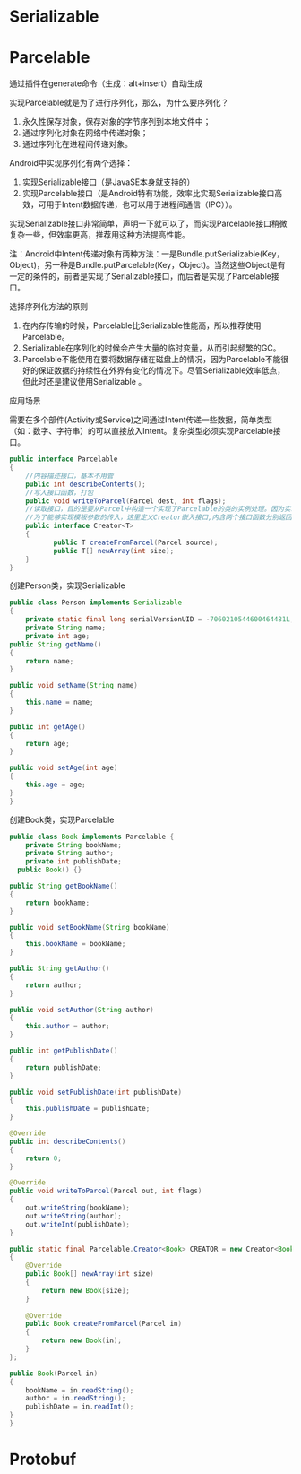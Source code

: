 # Serializable

# Parcelable

通过插件在generate命令（生成：alt+insert）自动生成

实现Parcelable就是为了进行序列化，那么，为什么要序列化？

1. 永久性保存对象，保存对象的字节序列到本地文件中；
2. 通过序列化对象在网络中传递对象；
3. 通过序列化在进程间传递对象。

Android中实现序列化有两个选择：

1. 实现Serializable接口（是JavaSE本身就支持的）
2. 实现Parcelable接口（是Android特有功能，效率比实现Serializable接口高效，可用于Intent数据传递，也可以用于进程间通信（IPC））。

实现Serializable接口非常简单，声明一下就可以了，而实现Parcelable接口稍微复杂一些，但效率更高，推荐用这种方法提高性能。

注：Android中Intent传递对象有两种方法：一是Bundle.putSerializable(Key，Object)，另一种是Bundle.putParcelable(Key，Object)。当然这些Object是有一定的条件的，前者是实现了Serializable接口，而后者是实现了Parcelable接口。

选择序列化方法的原则

1. 在内存传输的时候，Parcelable比Serializable性能高，所以推荐使用Parcelable。
2. Serializable在序列化的时候会产生大量的临时变量，从而引起频繁的GC。
3. Parcelable不能使用在要将数据存储在磁盘上的情况，因为Parcelable不能很好的保证数据的持续性在外界有变化的情况下。尽管Serializable效率低点，但此时还是建议使用Serializable 。

应用场景

需要在多个部件(Activity或Service)之间通过Intent传递一些数据，简单类型（如：数字、字符串）的可以直接放入Intent。复杂类型必须实现Parcelable接口。

```java
public interface Parcelable 
{
    //内容描述接口，基本不用管
    public int describeContents();
    //写入接口函数，打包
    public void writeToParcel(Parcel dest, int flags);
    //读取接口，目的是要从Parcel中构造一个实现了Parcelable的类的实例处理。因为实现类在这里还是不可知的，所以需要用到模板的方式，继承类名通过模板参数传入
    //为了能够实现模板参数的传入，这里定义Creator嵌入接口,内含两个接口函数分别返回单个和多个继承类实例
    public interface Creator<T> 
    {
           public T createFromParcel(Parcel source);
           public T[] newArray(int size);
    }
}
```

创建Person类，实现Serializable

```java
public class Person implements Serializable
{
    private static final long serialVersionUID = -7060210544600464481L;
    private String name;
    private int age;
public String getName()
{
    return name;
}

public void setName(String name)
{
    this.name = name;
}

public int getAge()
{
    return age;
}

public void setAge(int age)
{
    this.age = age;
}
}

```
创建Book类，实现Parcelable

```java
public class Book implements Parcelable {
    private String bookName;
    private String author;
    private int publishDate;
  public Book() {}

public String getBookName()
{
    return bookName;
}

public void setBookName(String bookName)
{
    this.bookName = bookName;
}

public String getAuthor()
{
    return author;
}

public void setAuthor(String author)
{
    this.author = author;
}

public int getPublishDate()
{
    return publishDate;
}

public void setPublishDate(int publishDate)
{
    this.publishDate = publishDate;
}

@Override
public int describeContents()
{
    return 0;
}

@Override
public void writeToParcel(Parcel out, int flags)
{
    out.writeString(bookName);
    out.writeString(author);
    out.writeInt(publishDate);
}

public static final Parcelable.Creator<Book> CREATOR = new Creator<Book>()
{
    @Override
    public Book[] newArray(int size)
    {
        return new Book[size];
    }
    
    @Override
    public Book createFromParcel(Parcel in)
    {
        return new Book(in);
    }
};

public Book(Parcel in)
{
    bookName = in.readString();
    author = in.readString();
    publishDate = in.readInt();
}
}
```
# Protobuf
